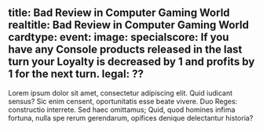 title: Bad Review in Computer Gaming World 
realtitle: Bad Review in Computer Gaming World 
cardtype: event: 
image: 
specialscore: If you have any Console products released in the last turn your Loyalty is decreased by 1 and profits by 1 for the next turn.
legal: ??
---
Lorem ipsum dolor sit amet, consectetur adipiscing elit. Quid iudicant sensus? Sic enim censent, oportunitatis esse beate vivere. Duo Reges: constructio interrete. Sed haec omittamus; Quid, quod homines infima fortuna, nulla spe rerum gerendarum, opifices denique delectantur historia?
